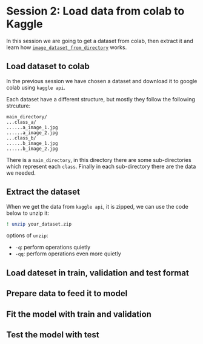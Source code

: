# Session 2: Load data from colab to Kaggle

In this session we are going to get a dataset from
colab, then extract it and learn how [`image_dataset_from_directory`](https://keras.io/api/data_loading/image/) works.

## Load dataset to colab

In the previous session we have chosen a dataset and download it to
google colab using `kaggle api`.

Each dataset have a different structure, 
but mostly they follow the following strcuture:

```text
main_directory/
...class_a/
......a_image_1.jpg
......a_image_2.jpg
...class_b/
......b_image_1.jpg
......b_image_2.jpg
```

There is a `main_directory`, in this directory there are
some sub-directories which represent each `class`.
Finally in each sub-directory there are the data we needed.

## Extract the dataset

When we get the data from `kaggle api`, it is zipped,
we can use the code below to unzip it:

```sh
! unzip your_dataset.zip
```

options of `unzip`:

* `-q`: perform operations quietly 
* `-qq`: perform operations even more quietly 


## Load dateset in train, validation and test format

## Prepare data to feed it to model

## Fit the model with train and validation

## Test the model with test

